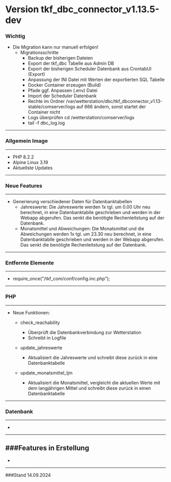 # Version tkf_dbc_connector_v1.13.5-dev
### Wichtig

- Die Migration kann nur manuell erfolgen!
    - Migrationsschritte
        - Backup der bisherigen Dateien
        - Export der tkf_dbc Tabelle aus Admin DB
        - Export der bisherigen Scheduler Datenbank aus CrontabUI (Export)
        - Anpassung der INI Datei mit Werten der exportierten SQL Tabelle
        - Docker Container erzeugen (Build)
        - Pfade ggf. Anpassen (.env) Datei
        - Import der Scheduler Datenbank 
        - Rechte im Ordner /var/wetterstation/dbc/tkf_dbconnector_v1.13-stable/comserver/logs auf 666 ändern,  sonst startet der Container nicht 
        - Logs überprüfen cd /wetterstation/comserver/logs
        - tail -f dbc_log.log

---
### Allgemein Image
---
- PHP 8.2.2 
- Alpine Linux 3.19
- Aktuellste Updates

---
### Neue Features
---
- Generierung verschiedener Daten für Datenbanktabellen
    - Jahreswerte: Die Jahreswerte werden 1x tgl. um 0.00 Uhr neu berechnet, in eine Datenbanktablle geschrieben und werden in der Webapp abgerufen. Das senkt die benötigte Rechenleitstung auf der Datenbank.
    - Monatsmittel und Abweichungen: Die Monatsmittel und die Abweichungen werden 1x tgl. um 23.30 neu berechnet, in eine Datenbanktablle geschrieben und werden in der Webapp abgerufen. Das senkt die benötigte Rechenleitstung auf der Datenbank.

---
### Entfernte Elemente
---
- require_once("/tkf_com/conf/config.inc.php");
---
### PHP
---
- Neue Funktionen:
    - check_reachability
        - Überprüft die Datenbankverbindung zur Wetterstation
        - Schreibt in Logfile

    - update_jahreswerte
        - Aktualisiert die Jahreswerte und schreibt diese zurück in eine Datenbanktabelle

    - update_monatsmittel_ljm
        - Aktualisiert die Monatsmittel, vergleicht die aktuellen Werte mit dem langjährigen Mittel und schreibt diese zurück in einen Datenbanktabelle

---
### Datenbank
---
- 

---
###Features in Erstellung
---
- 

---
###Stand 14.09.2024
